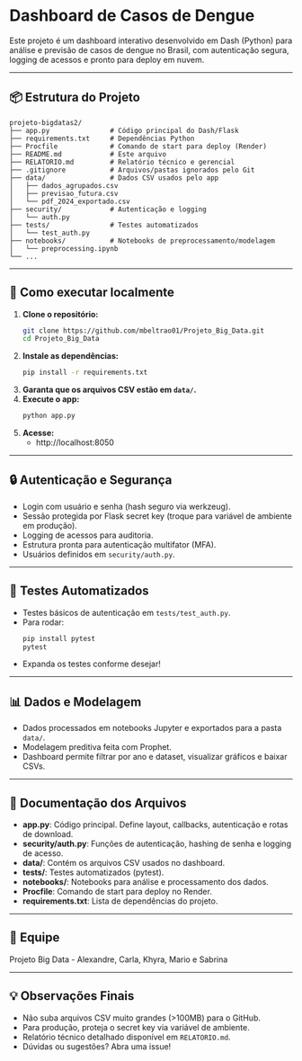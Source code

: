 # Dashboard de Casos de Dengue

Este projeto é um dashboard interativo desenvolvido em Dash (Python) para análise e previsão de casos de dengue no Brasil, com autenticação segura, logging de acessos e pronto para deploy em nuvem.

---

## 📦 Estrutura do Projeto

```
projeto-bigdatas2/
├── app.py               # Código principal do Dash/Flask
├── requirements.txt     # Dependências Python
├── Procfile             # Comando de start para deploy (Render)
├── README.md            # Este arquivo
├── RELATORIO.md         # Relatório técnico e gerencial
├── .gitignore           # Arquivos/pastas ignorados pelo Git
├── data/                # Dados CSV usados pelo app
│   ├── dados_agrupados.csv
│   ├── previsao_futura.csv
│   └── pdf_2024_exportado.csv
├── security/            # Autenticação e logging
│   └── auth.py
├── tests/               # Testes automatizados
│   └── test_auth.py
├── notebooks/           # Notebooks de preprocessamento/modelagem
│   └── preprocessing.ipynb
└── ...
```

---

## 🚀 Como executar localmente

1. **Clone o repositório:**
   ```sh
   git clone https://github.com/mbeltrao01/Projeto_Big_Data.git
   cd Projeto_Big_Data
   ```
2. **Instale as dependências:**
   ```sh
   pip install -r requirements.txt
   ```
3. **Garanta que os arquivos CSV estão em `data/`.**
4. **Execute o app:**
   ```sh
   python app.py
   ```
5. **Acesse:**
   - http://localhost:8050

---

## 🔒 Autenticação e Segurança
- Login com usuário e senha (hash seguro via werkzeug).
- Sessão protegida por Flask secret key (troque para variável de ambiente em produção).
- Logging de acessos para auditoria.
- Estrutura pronta para autenticação multifator (MFA).
- Usuários definidos em `security/auth.py`.

---

## 🧪 Testes Automatizados
- Testes básicos de autenticação em `tests/test_auth.py`.
- Para rodar:
  ```sh
  pip install pytest
  pytest
  ```
- Expanda os testes conforme desejar!

---

## 📊 Dados e Modelagem
- Dados processados em notebooks Jupyter e exportados para a pasta `data/`.
- Modelagem preditiva feita com Prophet.
- Dashboard permite filtrar por ano e dataset, visualizar gráficos e baixar CSVs.

---

## 📝 Documentação dos Arquivos
- **app.py**: Código principal. Define layout, callbacks, autenticação e rotas de download.
- **security/auth.py**: Funções de autenticação, hashing de senha e logging de acesso.
- **data/**: Contém os arquivos CSV usados no dashboard.
- **tests/**: Testes automatizados (pytest).
- **notebooks/**: Notebooks para análise e processamento dos dados.
- **Procfile**: Comando de start para deploy no Render.
- **requirements.txt**: Lista de dependências do projeto.

---

## 👥 Equipe
Projeto Big Data - Alexandre, Carla, Khyra, Mario e Sabrina

---

## 💡 Observações Finais
- Não suba arquivos CSV muito grandes (>100MB) para o GitHub.
- Para produção, proteja o secret key via variável de ambiente.
- Relatório técnico detalhado disponível em `RELATORIO.md`.
- Dúvidas ou sugestões? Abra uma issue!
